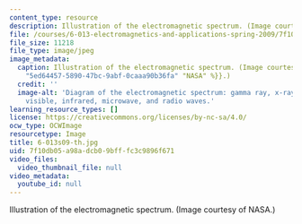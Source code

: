 ```yaml
---
content_type: resource
description: Illustration of the electromagnetic spectrum. (Image courtesy of NASA.)
file: /courses/6-013-electromagnetics-and-applications-spring-2009/7f10db05a98adcb09bfffc3c9896f671_6-013s09-th.jpg
file_size: 11218
file_type: image/jpeg
image_metadata:
  caption: Illustration of the electromagnetic spectrum. (Image courtesy of {{% resource_link
    "5ed64457-5890-47bc-9abf-0caaa90b36fa" "NASA" %}}.)
  credit: ''
  image-alt: 'Diagram of the electromagnetic spectrum: gamma ray, x-ray, ultraviolet,
    visible, infrared, microwave, and radio waves.'
learning_resource_types: []
license: https://creativecommons.org/licenses/by-nc-sa/4.0/
ocw_type: OCWImage
resourcetype: Image
title: 6-013s09-th.jpg
uid: 7f10db05-a98a-dcb0-9bff-fc3c9896f671
video_files:
  video_thumbnail_file: null
video_metadata:
  youtube_id: null
---
```

Illustration of the electromagnetic spectrum. (Image courtesy of NASA.)